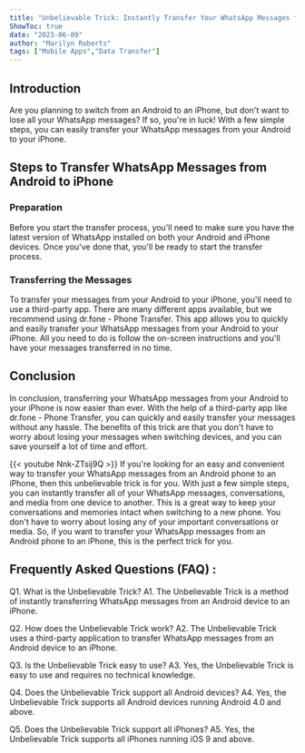 ```yaml
---
title: "Unbelievable Trick: Instantly Transfer Your WhatsApp Messages from Android to iPhone!"
ShowToc: true 
date: "2023-06-09"
author: "Marilyn Roberts" 
tags: ["Mobile Apps","Data Transfer"]
---
```

## Introduction 

Are you planning to switch from an Android to an iPhone, but don't want to lose all your WhatsApp messages? If so, you're in luck! With a few simple steps, you can easily transfer your WhatsApp messages from your Android to your iPhone. 

## Steps to Transfer WhatsApp Messages from Android to iPhone 

### Preparation 

Before you start the transfer process, you'll need to make sure you have the latest version of WhatsApp installed on both your Android and iPhone devices. Once you've done that, you'll be ready to start the transfer process. 

### Transferring the Messages

To transfer your messages from your Android to your iPhone, you'll need to use a third-party app. There are many different apps available, but we recommend using dr.fone - Phone Transfer. This app allows you to quickly and easily transfer your WhatsApp messages from your Android to your iPhone. All you need to do is follow the on-screen instructions and you'll have your messages transferred in no time. 

## Conclusion

In conclusion, transferring your WhatsApp messages from your Android to your iPhone is now easier than ever. With the help of a third-party app like dr.fone - Phone Transfer, you can quickly and easily transfer your messages without any hassle. The benefits of this trick are that you don't have to worry about losing your messages when switching devices, and you can save yourself a lot of time and effort.

{{< youtube Nnk-ZTsij9Q >}} 
If you're looking for an easy and convenient way to transfer your WhatsApp messages from an Android phone to an iPhone, then this unbelievable trick is for you. With just a few simple steps, you can instantly transfer all of your WhatsApp messages, conversations, and media from one device to another. This is a great way to keep your conversations and memories intact when switching to a new phone. You don't have to worry about losing any of your important conversations or media. So, if you want to transfer your WhatsApp messages from an Android phone to an iPhone, this is the perfect trick for you.

## Frequently Asked Questions (FAQ) :
Q1. What is the Unbelievable Trick?
A1. The Unbelievable Trick is a method of instantly transferring WhatsApp messages from an Android device to an iPhone.

Q2. How does the Unbelievable Trick work?
A2. The Unbelievable Trick uses a third-party application to transfer WhatsApp messages from an Android device to an iPhone.

Q3. Is the Unbelievable Trick easy to use?
A3. Yes, the Unbelievable Trick is easy to use and requires no technical knowledge.

Q4. Does the Unbelievable Trick support all Android devices?
A4. Yes, the Unbelievable Trick supports all Android devices running Android 4.0 and above.

Q5. Does the Unbelievable Trick support all iPhones?
A5. Yes, the Unbelievable Trick supports all iPhones running iOS 9 and above.


